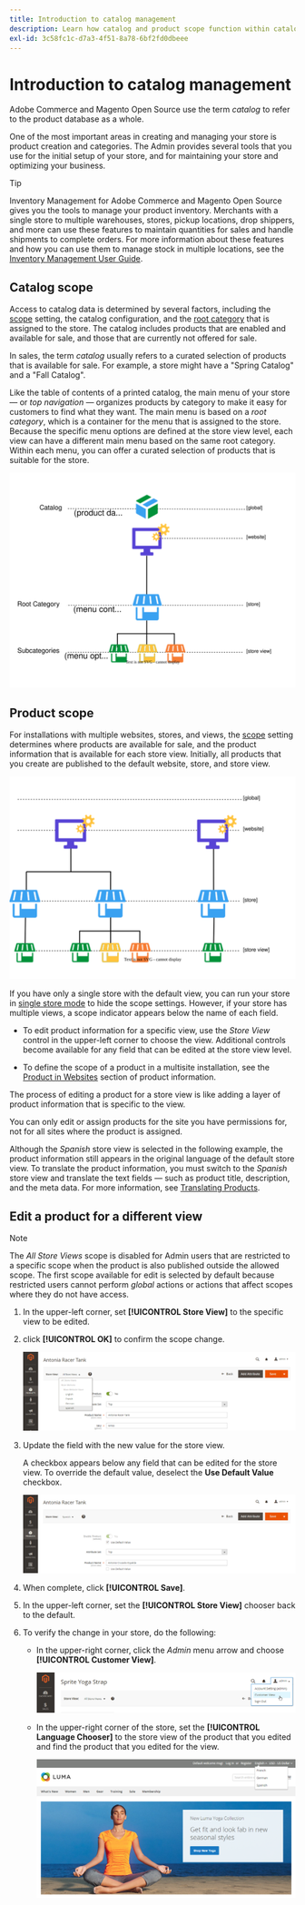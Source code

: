 ```yaml
---
title: Introduction to catalog management
description: Learn how catalog and product scope function within catalog management.
exl-id: 3c58fc1c-d7a3-4f51-8a78-6bf2fd0dbeee
---
```

# Introduction to catalog management

Adobe Commerce and Magento Open Source use the term _catalog_ to refer to the product database as a whole.

One of the most important areas in creating and managing your store is product creation and categories. The Admin provides several tools that you use for the initial setup of your store, and for maintaining your store and optimizing your business.

>[!TIP]
>
>Inventory Management for Adobe Commerce and Magento Open Source gives you the tools to manage your product inventory. Merchants with a single store to multiple warehouses, stores, pickup locations, drop shippers, and more can use these features to maintain quantities for sales and handle shipments to complete orders. For more information about these features and how you can use them to manage stock in multiple locations, see the [Inventory Management User Guide](../inventory-management/introduction.md).

## Catalog scope

Access to catalog data is determined by several factors, including the [scope](../getting-started/websites-stores-views.md#scope-settings) setting, the catalog configuration, and the [root category](category-root.md) that is assigned to the store. The catalog includes products that are enabled and available for sale, and those that are currently not offered for sale.

In sales, the term _catalog_ usually refers to a curated selection of products that is available for sale. For example, a store might have a "Spring Catalog" and a "Fall Catalog".

Like the table of contents of a printed catalog, the main menu of your store — or _top navigation_ — organizes products by category to make it easy for customers to find what they want. The main menu is based on a _root category_, which is a container for the menu that is assigned to the store. Because the specific menu options are defined at the store view level, each view can have a different main menu based on the same root category. Within each menu, you can offer a curated selection of products that is suitable for the store.

![Catalog hierarchy diagram](./assets/catalog-hierarchy-scope.svg)<!-- {: "width=550px"} -->

## Product scope

For installations with multiple websites, stores, and views, the [scope](../getting-started/websites-stores-views.md#scope-settings) setting determines where products are available for sale, and the product information that is available for each store view. Initially, all products that you create are published to the default website, store, and store view.

![multi-site store diagram](./assets/scope-multisite.svg)<!-- {:width="550px"} -->

If you have only a single store with the default view, you can run your store in [single store mode](../getting-started/websites-stores-views.md#single-store-mode) to hide the scope settings. However, if your store has multiple views, a scope indicator appears below the name of each field.

- To edit product information for a specific view, use the _Store View_ control in the upper-left corner to choose the view. Additional controls become available for any field that can be edited at the store view level.

- To define the scope of a product in a multisite installation, see the [Product in Websites](settings-basic-websites.md) section of product information.

The process of editing a product for a store view is like adding a layer of product information that is specific to the view.

You can only edit or assign products for the site you have permissions for, not for all sites where the product is assigned.

Although the _Spanish_ store view is selected in the following example, the product information still appears in the original language of the default store view. To translate the product information, you must switch to the _Spanish_ store view and translate the text fields — such as product title, description, and the meta data. For more information, see [Translating Products](https://docs.magento.com/user-guide/catalog/product-translate.html).

## Edit a product for a different view

>[!NOTE]
>
>The _All Store Views_ scope is disabled for Admin users that are restricted to a specific scope when the product is also published outside the allowed scope. The first scope available for edit is selected by default because restricted users cannot perform _global_ actions or actions that affect scopes where they do not have access.

1. In the upper-left corner, set **[!UICONTROL Store View]** to the specific view to be edited.

1. click **[!UICONTROL OK]** to confirm the scope change.

   ![Store view](./assets/product-store-view-spanish-racer-tank.png)<!-- zoom -->

1. Update the field with the new value for the store view.

   A checkbox appears below any field that can be edited for the store view. To override the default value, deselect the **Use Default Value** checkbox.

   ![Translating product name for Spanish store view](./assets/product-translate-field-spanish.png)<!-- zoom -->

1. When complete, click **[!UICONTROL Save]**.

1. In the upper-left corner, set the **[!UICONTROL Store View]** chooser back to the default.

1. To verify the change in your store, do the following:

   - In the upper-right corner, click the _Admin_ menu arrow and choose **[!UICONTROL Customer View]**.

      ![Customer view](./assets/product-admin-menu-customer-view.png)<!-- zoom -->

   - In the upper-right corner of the store, set the **[!UICONTROL Language Chooser]** to the store view of the product that you edited and find the product that you edited for the view.

      ![Language Chooser](./assets/storefront-language-chooser.png)<!-- zoom -->
